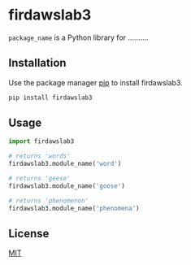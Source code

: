 # firdawslab3

`package_name` is a Python library for ..........

## Installation

Use the package manager [pip](https://pip.pypa.io/en/stable/) to install firdawslab3.

```bash
pip install firdawslab3
```

## Usage

```python
import firdawslab3

# returns 'words'
firdawslab3.module_name('word')

# returns 'geese'
firdawslab3.module_name('goose')

# returns 'phenomenon'
firdawslab3.module_name('phenomena')
```

## License
[MIT](https://choosealicense.com/licenses/mit/)